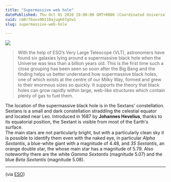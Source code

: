 ```yaml
---
title: "Supermassive web hole"
datePublished: Thu Oct 01 2020 19:00:00 GMT+0000 (Coordinated Universal Time)
cuid: cm8r76uxs00110ajugk67gtw1
slug: supermassive-web-hole

---
```



![](https://cdn.hashnode.com/res/hashnode/image/upload/v1743070531527/0ddd0f27-f938-4245-8b32-38fcbcc1bed5.jpeg)

> With the help of ESO’s Very Large Telescope (VLT), astronomers have found six galaxies lying around a supermassive black hole when the Universe was less than a billion years old. This is the first time such a close grouping has been seen so soon after the Big Bang and the finding helps us better understand how supermassive black holes, one of which exists at the centre of our Milky Way, formed and grew to their enormous sizes so quickly. It supports the theory that black holes can grow rapidly within large, web-like structures which contain plenty of gas to fuel them.

The location of the supermassive black hole is in the Sextans' constellation.  
Sextans is a small and dark constellation straddling the celestial equator and located near Leo. Introduced in 1687 by **Johannes Hevelius**, thanks to its equatorial position, the Sextant is visible from most of the Earth's surface.  
The main stars are not particularly bright, but with a particularly clean sky it is possible to identify them even with the naked eye, in particular _Alpha Sextantis_, a blue-white giant with a magnitude of 4.48, and _35 Sextantis_, an orange double star, the whose main star has a magnitude of 5.79. Also noteworthy there are the white _Gamma Sextantis_ (magnitude 5.07) and the blue _Beta Sextantis_ (magnitude 5.08).

* * *

(via [ESO](https://www.eso.org/public/news/eso2016/?lang))